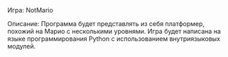 Игра: NotMario

Описание: Программа будет представлять из себя платформер, похожий на Марио с несколькими уровнями. Игра будет написана на языке программирования Python с использованием внутриязыковых модулей.
